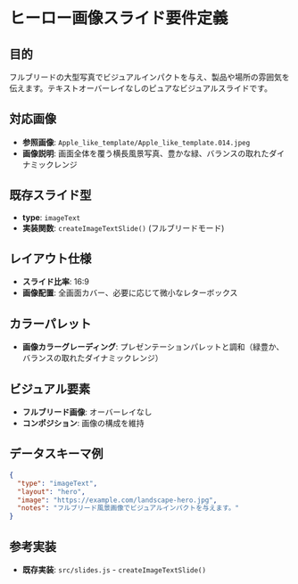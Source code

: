 # ヒーロー画像スライド要件定義

## 目的
フルブリードの大型写真でビジュアルインパクトを与え、製品や場所の雰囲気を伝えます。テキストオーバーレイなしのピュアなビジュアルスライドです。

## 対応画像
- **参照画像**: `Apple_like_template/Apple_like_template.014.jpeg`
- **画像説明**: 画面全体を覆う横長風景写真、豊かな緑、バランスの取れたダイナミックレンジ

## 既存スライド型
- **type**: `imageText`
- **実装関数**: `createImageTextSlide()` (フルブリードモード)

## レイアウト仕様
- **スライド比率**: 16:9
- **画像配置**: 全画面カバー、必要に応じて微小なレターボックス

## カラーパレット
- **画像カラーグレーディング**: プレゼンテーションパレットと調和（緑豊か、バランスの取れたダイナミックレンジ）

## ビジュアル要素
- **フルブリード画像**: オーバーレイなし
- **コンポジション**: 画像の構成を維持

## データスキーマ例
```json
{
  "type": "imageText",
  "layout": "hero",
  "image": "https://example.com/landscape-hero.jpg",
  "notes": "フルブリード風景画像でビジュアルインパクトを与えます。"
}
```

## 参考実装
- **既存実装**: `src/slides.js` - `createImageTextSlide()`
